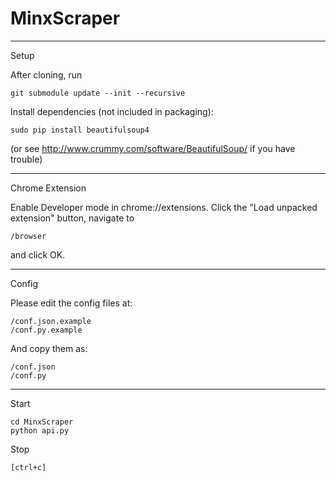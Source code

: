 # MinxScraper

******
Setup

After cloning, run

	git submodule update --init --recursive

Install dependencies (not included in packaging):

	sudo pip install beautifulsoup4

(or see http://www.crummy.com/software/BeautifulSoup/ if you have trouble)

******
Chrome Extension

Enable Developer mode in chrome://extensions.
Click the "Load unpacked extension" button, navigate to 
	
	/browser 

and click OK.

******
Config

Please edit the config files at:

	/conf.json.example
	/conf.py.example

And copy them as:

	/conf.json
	/conf.py

******
Start

	cd MinxScraper
	python api.py

Stop

	[ctrl+c]